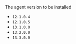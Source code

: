 The agent version to be installed

- `12.1.0.4`
- `12.1.0.5`
- `13.1.0.0`
- `13.2.0.0`
- `13.3.0.0`
